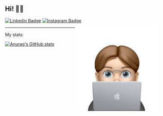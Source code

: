 ## Hi! 🐱‍💻

[![Linkedin Badge](https://img.shields.io/badge/-Jakub%20Klatt-0072b1?style=flat&logo=Linkedin&logoColor=white)](https://www.linkedin.com/in/jakubklatt/ "Connect on LinkedIn")
[![Instagram Badge](https://img.shields.io/badge/-Instagram-C13584?style=flat&logo=Instagram&logoColor=white)](https://www.instagram.com/kubaklatt/ "Follow on Instagram")

<a href="https://samujjwaal.me/"><img src="https://github.com/kubaklatt/kubaklatt/blob/main/laptop-removebg-preview.png" align="right" height="275" /></a>


---

My stats:</summary>

[![Anurag's GitHub stats](https://github-readme-stats.vercel.app/api?username=kubaklatt&theme=dark&show_icons=true)](https://github.com/anuraghazra/github-readme-stats)
